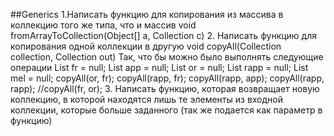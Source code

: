 ##Generics
 1.Написать функцию для копирования из массива в коллекцию того же типа, что и массив
 void fromArrayToCollection(Object[] a, Collection c)
 2. Написать функцию для копирования одной коллекции в другую
 void copyAll(Collection collection, Collection out)
 Так, что бы можно было выполнять следующие операции
     List<Fruit> fr = null;
     List<Apple> app = null;
     List<Orange> or = null;
     List<RedApple> rapp = null;
     List<Melon> mel = null;
     copyAll(or, fr);
     copyAll(rapp, fr);
     copyAll(rapp, app);
     copyAll(rapp, rapp);
     //copyAll(fr, or);
 3. Написать функцию, которая возвращает новую коллекцию, в которой находятся лишь те элементы
 из входной коллекции, которые больше заданного (так же подается как параметр в функцию)